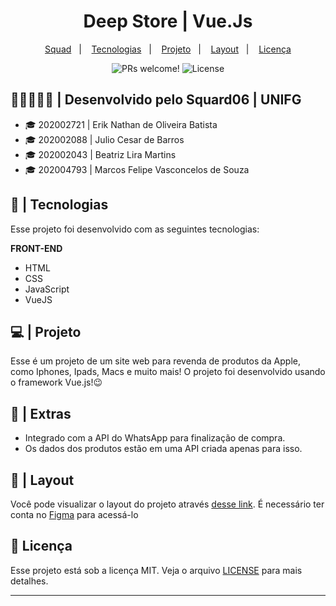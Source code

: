 <h1 align="center"> Deep Store | Vue.Js </h1>

<p align="center">
  <a href="#-grupo">Squad</a>&nbsp;&nbsp;&nbsp;|&nbsp;&nbsp;&nbsp;
  <a href="#-tecnologias">Tecnologias</a>&nbsp;&nbsp;&nbsp;|&nbsp;&nbsp;&nbsp;
  <a href="#-projeto">Projeto</a>&nbsp;&nbsp;&nbsp;|&nbsp;&nbsp;&nbsp;
  <a href="#-layout">Layout</a>&nbsp;&nbsp;&nbsp;|&nbsp;&nbsp;&nbsp;
  <a href="#memo-licença">Licença</a>
</p>

<p align="center">
 <img src="https://img.shields.io/static/v1?label=PRs&message=welcome&color=49AA26&labelColor=000000" alt="PRs welcome!" />
 <img alt="License" src="https://img.shields.io/static/v1?label=license&message=MIT&color=49AA26&labelColor=000000">
</p>

## 👨🏽‍🤝‍👨🏽 | **Desenvolvido pelo Squard06 | UNIFG** 
- :mortar_board: 202002721 | Erik Nathan de Oliveira Batista
- :mortar_board: 202002088 | Julio Cesar de Barros
- :mortar_board: 202002043 | Beatriz Lira Martins
- :mortar_board: 202004793  | Marcos Felipe Vasconcelos de Souza 

## 🚀 | Tecnologias

Esse projeto foi desenvolvido com as seguintes tecnologias:

**FRONT-END**     
- HTML
- CSS
- JavaScript
- VueJS

## 💻 | Projeto

Esse é um projeto de um site web para revenda de produtos da Apple, como Iphones, Ipads, Macs e muito mais! O projeto foi desenvolvido usando o framework Vue.js!😉

## 📌 | Extras
- Integrado com a API do WhatsApp para finalização de compra.
- Os dados dos produtos estão em uma API criada apenas para isso.

## 🔖 | Layout

Você pode visualizar o layout do projeto através [desse link](https://www.figma.com/file/OW80N2jlmucxRrFmYdJ4n2/%F0%9F%92%BB-%7C-Deep-Tecnology?node-id=0%3A1). É necessário ter conta no [Figma](https://figma.com) para acessá-lo

## :memo: Licença

Esse projeto está sob a licença MIT. Veja o arquivo [LICENSE](LICENSE.md) para mais detalhes.

---
